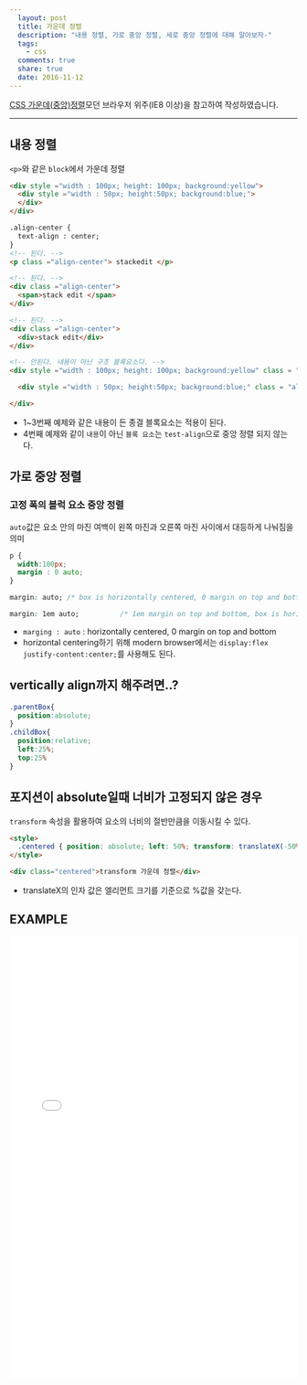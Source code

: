 ```yaml
---
  layout: post
  title: 가운데 정렬
  description: "내용 정렬, 가로 중앙 정렬, 세로 중앙 정렬에 대해 알아보자-"
  tags:
    - css
  comments: true
  share: true
  date: 2016-11-12
---
```



[CSS 가운데(중앙)정렬](http://webdir.tistory.com/31)모던 브라우저 위주(IE8 이상)을 참고하여 작성하였습니다.

<hr>

## 내용 정렬
`<p>`와 같은 `block`에서 가운데 정렬

```html
<div style ="width : 100px; height: 100px; background:yellow">
  <div style ="width : 50px; height:50px; background:blue;">
  </div>
</div>
```

```html
.align-center {
  text-align : center;
}
<!-- 된다. -->
<p class ="align-center"> stackedit </p>

<!-- 된다. -->
<div class ="align-center">
  <span>stack edit </span>
</div>

<!-- 된다. -->
<div class ="align-center">
  <div>stack edit</div>
</div>

<!-- 안된다. 내용이 아닌 구조 블록요소다. -->
<div style ="width : 100px; height: 100px; background:yellow" class = "align-center">

  <div style ="width : 50px; height:50px; background:blue;" class = "align-center"></div>

</div>
```

- 1~3번째 예제와 같은 내용이 든 종결 블록요소는 적용이 된다.
- 4번째 예제와 같이 `내용`이 아닌 `블록 요소`는 `test-align`으로 중앙 정렬 되지 않는다.

## 가로 중앙 정렬

### 고정 폭의 블럭 요소 중앙 정렬
`auto`값은 요소 안의 마진 여백이 왼쪽 마진과 오른쪽 마진 사이에서 대등하게 나눠짐을 의미

```css
p {
  width:100px;
  margin : 0 auto;
}
```

```css
margin: auto; /* box is horizontally centered, 0 margin on top and bottom */

margin: 1em auto;          /* 1em margin on top and bottom, box is horizontally centered */
```

- `marging : auto` : horizontally centered, 0 margin on top and bottom
- horizontal centering하기 위해 modern browser에서는 `display:flex` `justify-content:center;`를 사용해도 된다.

## vertically align까지 해주려면..?
```css
.parentBox{
  position:absolute;
}
.childBox{
  position:relative;
  left:25%;
  top:25%
}
```


## 포지션이 absolute일때 너비가 고정되지 않은 경우

`transform` 속성을 활용하여 요소의 너비의 절반만큼을 이동시킬 수 있다.
```html
<style>
  .centered { position: absolute; left: 50%; transform: translateX(-50%); }
</style>

<div class="centered">transform 가운데 정렬</div>
```
- translateX의 인자 값은 엘리먼트 크기를 기준으로 %값을 갖는다.



## EXAMPLE

<iframe height='772' scrolling='no' title='XNJboz' src='//codepen.io/cooking/embed/XNJboz/?height=772&theme-id=0&default-tab=result&embed-version=2' frameborder='no' allowtransparency='true' allowfullscreen='true' style='width: 100%;'>See the Pen <a href='http://codepen.io/cooking/pen/XNJboz/'>XNJboz</a> by cooking (<a href='http://codepen.io/cooking'>@cooking</a>) on <a href='http://codepen.io'>CodePen</a>.
</iframe>
